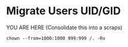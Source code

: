 <!-- MigrateUsers, Version: 1, Modified: 2018/12/02, Author: trac -->
# Migrate Users UID/GID
YOU ARE HERE (Consolidate this into a scraps)
```
chown --from=1000:1000 999:999 /. -Rv
```